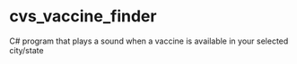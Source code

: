 # cvs_vaccine_finder
C# program that plays a sound when a vaccine is available in your selected city/state

